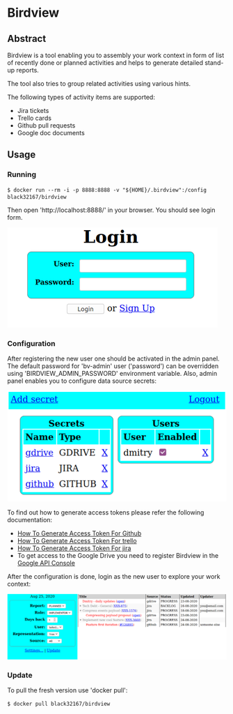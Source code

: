 # Birdview
## Abstract
Birdview is a  tool enabling you to assembly your work context in form of list 
of recently done or planned activities and helps to generate detailed stand-up reports.

The tool also tries to group related activities using various hints.

The following types of activity items are supported:
 - Jira tickets
 - Trello cards
 - Github pull requests
 - Google doc documents
 
## Usage
### Running
```
$ docker run --rm -i -p 8888:8888 -v "${HOME}/.birdview":/config black32167/birdview
```
Then open 'http://localhost:8888/' in your browser. You should see login form.

![Login screen](img/login.png)

### Configuration
After registering the new user one should be activated in the admin panel.
The default password for 'bv-admin' user ('password') can be overridden using 'BIRDVIEW_ADMIN_PASSWORD' environment variable.
Also, admin panel enables you to configure data source secrets:

![Report screen](img/admin-panel.png)

To find out how to generate access tokens please refer the following documentation:
- [How To Generate Access Token For Github](https://help.github.com/en/github/authenticating-to-github/creating-a-personal-access-token-for-the-command-line) 
- [How To Generate Access Token For trello](https://developer.atlassian.com/cloud/trello/guides/rest-api/api-introduction/) 
- [How To Generate Access Token For jira](https://confluence.atlassian.com/cloud/api-tokens-938839638.html)
- To get access to the Google Drive you need to register Birdview in the [Google API Console](https://console.developers.google.com/) 

After the configuration is done, login as the new user to explore your work context:

![Report screen](img/report.png)

### Update
To pull the fresh version use 'docker pull':
```shell script
$ docker pull black32167/birdview
```